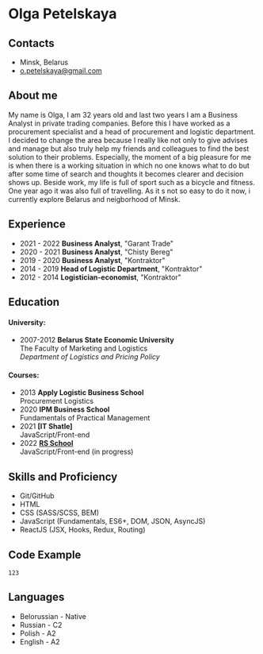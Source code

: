 # Olga Petelskaya
## Contacts
- Minsk, Belarus
- o.petelskaya@gmail.com
## About me
My name is Olga, I am 32 years old and last two years I am a Business Analyst in private trading companies.  Before this I have worked as a procurement specialist and a head of procurement and logistic department. 
I decided to change the area because I really like not only to give advises and manage but also truly help my friends and colleagues to find the best solution to their problems. Especially, the moment of a big pleasure for me is when there is a working situation in which no one knows what to do but after some time of search and thoughts it becomes clearer and decision shows up.
Beside work,  my life is full of sport such as a bicycle and fitness. One year ago it was also full of travelling. As it s not so easy to do it now, i currently explore Belarus and neigborhood of Minsk.
## Experience
* 2021 - 2022 **Business Analyst**, "Garant Trade"
* 2020 - 2021 **Business Analyst**, "Chisty Bereg"
* 2019 - 2020 **Business Analyst**, "Kontraktor"
* 2014 - 2019 **Head of Logistic Department**, "Kontraktor"
* 2012 - 2014 **Logistician-economist**, "Kontraktor"
## Education
#### University:
* 2007-2012 **Belarus State Economic University**\
The Faculty of Marketing and Logistics\
*Department of Logistics and Pricing Policy*
#### Courses:
* 2013 **Apply Logistic Business School**\
Procurement Logistics
* 2020 **IPM Business School**\
Fundamentals of Practical Management
* 2021 **[IT Shatle]**\
JavaScript/Front-end
* 2022 **[RS School](https://rs.school/)**\
JavaScript/Front-end (in progress)
## Skills and Proficiency
- Git/GitHub
- HTML
- CSS (SASS/SCSS, BEM)
- JavaScript (Fundamentals, ES6+, DOM, JSON, AsyncJS)
- ReactJS (JSX, Hooks, Redux, Routing)
## Code Example
```
123
```
## Languages
* Belorussian - Native
* Russian - C2
* Polish - A2
* English - A2